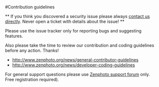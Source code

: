 #Contribution guidelines

** If you think you discovered a security issue please always [contact us directly](http://www.zenphoto.org/pages/contact/). Never open a ticket with details about the issue! **

Please use the issue tracker only for reporting bugs and suggesting features.

Also please take the time to review our contribution and coding guidelines before any action. Thanks!

- http://www.zenphoto.org/news/general-contributor-guidelines
- http://www.zenphoto.org/news/developer-coding-guidelines

For general support questions please use [Zenphoto support forum](http://www.zenphoto.org/support) only. Free registration required). 
